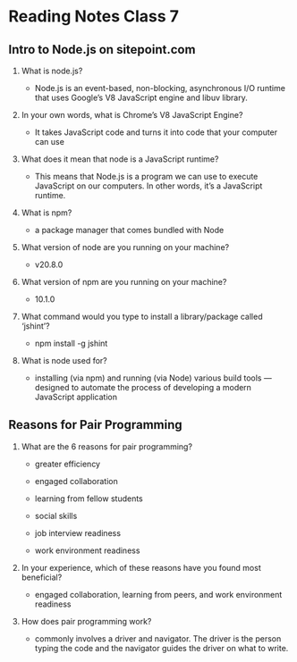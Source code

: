 # Reading Notes Class 7

## Intro to Node.js on sitepoint.com

1. What is node.js?

    * Node.js is an event-based, non-blocking, asynchronous I/O runtime that uses Google’s V8 JavaScript engine and libuv library.

2. In your own words, what is Chrome’s V8 JavaScript Engine?

    * It takes JavaScript code and turns it into code that your computer can use

3. What does it mean that node is a JavaScript runtime?

    * This means that Node.js is a program we can use to execute JavaScript on our computers. In other words, it’s a JavaScript runtime.

4. What is npm?

    * a package manager that comes bundled with Node

5. What version of node are you running on your machine?

    * v20.8.0

6. What version of npm are you running on your machine?

    * 10.1.0

7. What command would you type to install a library/package called ‘jshint’?

    * npm install -g jshint

8. What is node used for?

    * installing (via npm) and running (via Node) various build tools — designed to automate the process of developing a modern JavaScript application

## Reasons for Pair Programming

1. What are the 6 reasons for pair programming?

    * greater efficiency

    * engaged collaboration

    * learning from fellow students

    * social skills

    * job interview readiness

    * work environment readiness

2. In your experience, which of these reasons have you found most beneficial?

    * engaged collaboration, learning from peers, and work environment readiness

3. How does pair programming work?

    * commonly involves a driver and navigator. The driver is the person typing the code and the navigator guides the driver on what to write.
